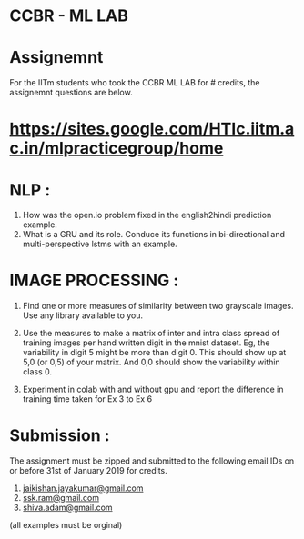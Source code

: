 # CCBR - ML LAB

# Assignemnt 

For the IITm students who took the CCBR ML LAB for # credits, the assignemnt questions are below.


# https://sites.google.com/HTIc.iitm.ac.in/mlpracticegroup/home



# NLP :

1. How was the open.io problem fixed in the english2hindi prediction example.
2. What is a GRU and its role. Conduce its functions in bi-directional and multi-perspective lstms with an example.

# IMAGE PROCESSING :

1. Find one or more measures of similarity between two grayscale  images. Use any library available to you.

2. Use the measures to make a matrix of inter and intra class spread of training images per hand written digit in the mnist dataset. Eg, the variability in digit 5 might be more than digit 0. This should show up at 5,0 (or 0,5) of your matrix. And 0,0 should show the variability within class 0.

3. Experiment in colab with and without gpu and report the difference in training time taken for Ex 3 to Ex 6

# Submission :

The assignment must be zipped and submitted to the following email IDs on or before 31st of January 2019 for credits.

1. jaikishan.jayakumar@gmail.com
2. ssk.ram@gmail.com
3. shiva.adam@gmail.com


(all examples must be orginal)
